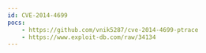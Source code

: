 ```yaml
---
id: CVE-2014-4699
pocs:
    - https://github.com/vnik5287/cve-2014-4699-ptrace
    - https://www.exploit-db.com/raw/34134
---
```

